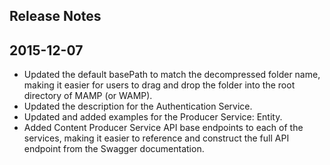 Release Notes
----

## 2015-12-07

* Updated the default basePath to match the decompressed folder name, making it easier for users to drag and drop the folder into the root directory of MAMP (or WAMP).
* Updated the description for the Authentication Service.
* Updated and added examples for the Producer Service: Entity.
* Added Content Producer Service API base endpoints to each of the services, making it easier to reference and construct the full API endpoint from the Swagger documentation.
